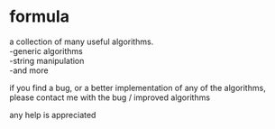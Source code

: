 # formula
a collection of many useful algorithms.
  <br/>	-generic algorithms
  <br/>	-string manipulation
  <br/>	-and more

if you find a bug, or a better implementation of any of the algorithms,<br/>
please contact me with the bug / improved algorithms

any help is appreciated
